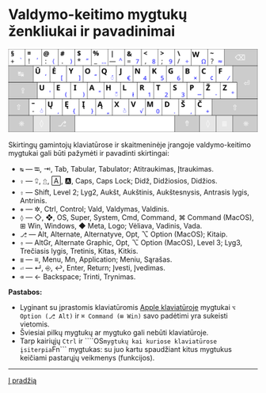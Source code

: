 
# Valdymo-keitimo mygtukų ženkliukai ir pavadinimai

![Ratisės klaviatūros išdėstymas](images/kb-lt-ratise-iso.svg)

Skirtingų gamintojų klaviatūrose ir skaitmeninėje įrangoje valdymo-keitimo mygtukai gali būti pažymėti ir pavadinti skirtingai:

- ```↹``` — ⭾, ⇥, Tab, Tabular, Tabulator; Atitraukimas, Įtraukimas.
- ```⇪``` — ⮸, ⇬, 🄰, 🅰, Caps, Caps Lock; Didž, Didžiosios, Didžios.
- ```⇧``` — Shift, Level 2; Lyg2, Aukšt, Aukštinis, Aukštesnysis, Antrasis lygis, Antrinis.
- ```⎈``` — ✲, Ctrl, Control; Vald, Valdymas, Valdinis.
- ```◊``` — ◇, ❖, OS, Super, System, Cmd, Command, ⌘ Command (MacOS), ⊞ Win,  Windows, ◆ Meta, Logo; Vėliava, Vadinis, Vada.
- ```⎇``` — Alt, Alternate, Alternatyve, Opt, ⌥ Option (MacOS); Kitaip.
- ```⇮``` — AltGr, Alternate Graphic, Opt, ⌥ Option (MacOS), Level 3; Lyg3, Trečiasis lygis, Tretinis, Kitas, Kitkis.
- ```≣``` — ≡, Menu, Mn, Application; Meniu, Sąrašas.
- ```⏎``` — ↵, ⎆, ↩, Enter, Return; Įvesti, Įvedimas.
- ```⌫``` — ← Backspace; Trinti, Trynimas.

__Pastabos:__ 
+ Lyginant su įprastomis klaviatūromis [Apple klaviatūroje](https://upload.wikimedia.org/wikipedia/commons/e/ea/Apple_iMac_Keyboard_A1243.png) mygtukai ```⌥ Option (⎇ Alt)``` ir ```⌘ Command (⊞ Win)``` savo padėtimi yra sukeisti vietomis.
+ Šviesiai pilkų mygtukų ar mygtuko gali nebūti klaviatūroje.
+ Tarp kairiųjų ```Ctrl``` ir ````OS``` mygtukų kai kuriose klaviatūrose įsiterpia ```Fn``` mygtukas: su juo kartu spaudžiant kitus mygtukus keičiami pastarųjų veikmenys (funkcijos).
 
-----------------------------------------

[Į pradžią](../README.md)
